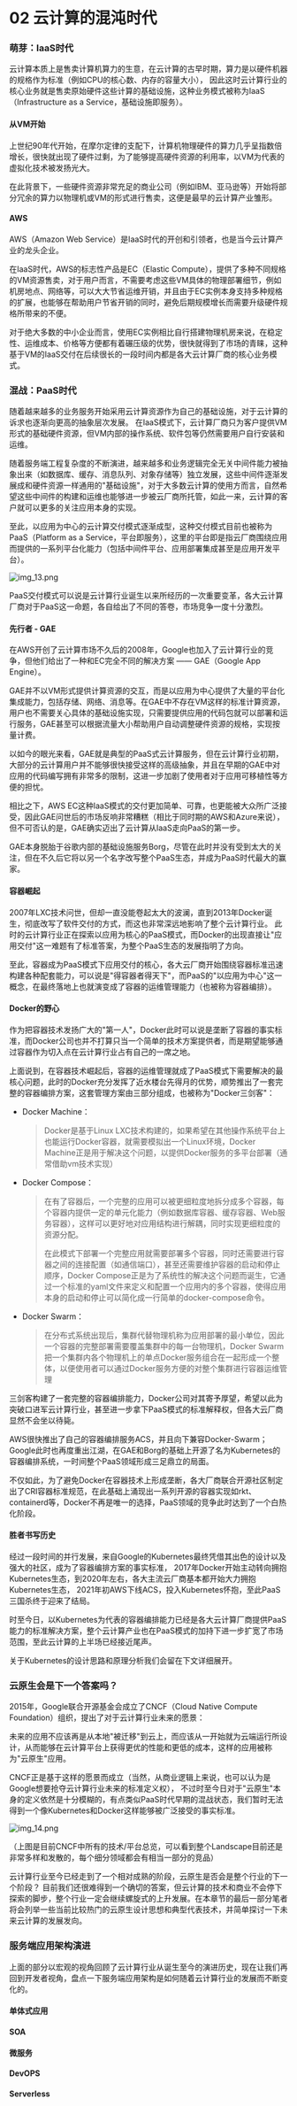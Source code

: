 # 02 云计算的混沌时代

### 萌芽：IaaS时代

云计算本质上是售卖计算机算力的生意，在云计算的古早时期，算力是以硬件机器的规格作为标准（例如CPU的核心数、内存的容量大小），
因此这时云计算行业的核心业务就是售卖原始硬件这些计算的基础设施，这种业务模式被称为IaaS（Infrastructure as a Service，基础设施即服务）。

#### 从VM开始

上世纪90年代开始，在摩尔定律的支配下，计算机物理硬件的算力几乎呈指数倍增长，很快就出现了硬件过剩，为了能够提高硬件资源的利用率，以VM为代表的虚拟化技术被发扬光大。

在此背景下，一些硬件资源非常充足的商业公司（例如IBM、亚马逊等）开始将部分冗余的算力以物理机或VM的形式进行售卖，这便是最早的云计算产业雏形。

#### AWS

AWS（Amazon Web Service）是IaaS时代的开创和引领者，也是当今云计算产业的龙头企业。

在IaaS时代，AWS的标志性产品是EC（Elastic Compute），提供了多种不同规格的VM资源售卖，对于用户而言，不需要考虑这些VM具体的物理部署细节，例如机房地点、网络等，可以大大节省运维开销，并且由于EC实例本身支持多种规格的扩展，也能够在帮助用户节省开销的同时，避免后期规模增长而需要升级硬件规格所带来的不便。

对于绝大多数的中小企业而言，使用EC实例相比自行搭建物理机房来说，在稳定性、运维成本、价格等方便都有着碾压级的优势，很快就得到了市场的青睐，这种基于VM的IaaS交付在后续很长的一段时间内都是各大云计算厂商的核心业务模式。

### 混战：PaaS时代

随着越来越多的业务服务开始采用云计算资源作为自己的基础设施，对于云计算的诉求也逐渐向更高的抽象层次发展。
在IaaS模式下，云计算厂商只为客户提供VM形式的基础硬件资源，但VM内部的操作系统、软件包等仍然需要用户自行安装和运维。

随着服务端工程复杂度的不断演进，越来越多和业务逻辑完全无关中间件能力被抽象出来（如数据库、缓存、消息队列、对象存储等）独立发展，这些中间件逐渐发展成和硬件资源一样通用的"基础设施"，对于大多数云计算的使用方而言，自然希望这些中间件的构建和运维也能够进一步被云厂商所托管，如此一来，云计算的客户就可以更多的关注应用本身的实现。

至此，以应用为中心的云计算交付模式逐渐成型，这种交付模式目前也被称为PaaS（Platform as a Service，平台即服务），这里的平台即是指云厂商围绕应用而提供的一系列平台化能力（包括中间件平台、应用部署集成甚至是应用开发平台）。

![img_13.png](img_13.png)

PaaS交付模式可以说是云计算行业诞生以来所经历的一次重要变革，各大云计算厂商对于PaaS这一命题，各自给出了不同的答卷，市场竞争一度十分激烈。

#### 先行者 - GAE

在AWS开创了云计算市场不久后的2008年，Google也加入了云计算行业的竞争，但他们给出了一种和EC完全不同的解决方案 —— GAE（Google App Engine）。

GAE并不以VM形式提供计算资源的交互，而是以应用为中心提供了大量的平台化集成能力，包括存储、网络、消息等。在GAE中不存在VM这样的标准计算资源，用户也不需要关心具体的基础设施实现，只需要提供应用的代码包就可以部署和运行服务，GAE甚至可以根据流量大小帮助用户自动调整硬件资源的规格，实现按量计费。

以如今的眼光来看，GAE就是典型的PaaS式云计算服务，但在云计算行业初期，大部分的云计算用户并不能够很快接受这样的高级抽象，并且在早期的GAE中对应用的代码编写拥有非常多的限制，这进一步加剧了使用者对于应用可移植性等方便的担忧。

相比之下，AWS EC这种IaaS模式的交付更加简单、可靠，也更能被大众所广泛接受，因此GAE问世后的市场反响非常糟糕（相比于同时期的AWS和Azure来说），但不可否认的是，GAE确实迈出了云计算从IaaS走向PaaS的第一步。

GAE本身脱胎于谷歌内部的基础设施服务Borg，尽管在此时并没有受到太大的关注，但在不久后它将以另一个名字改写整个PaaS生态，并成为PaaS时代最大的赢家。

#### 容器崛起

2007年LXC技术问世，但却一直没能卷起太大的波澜，直到2013年Docker诞生，彻底改写了软件交付的方式，而这也非常深远地影响了整个云计算行业。
此时的云计算行业正在探索以应用为核心的PaaS模式，而Docker的出现直接让"应用交付"这一难题有了标准答案，为整个PaaS生态的发展指明了方向。

至此，容器成为PaaS模式下应用交付的核心，各大云厂商开始围绕容器标准迅速构建各种配套能力，可以说是"得容器者得天下"，而PaaS的"以应用为中心"这一概念，在最终落地上也就演变成了容器的运维管理能力（也被称为容器编排）。

#### Docker的野心

作为把容器技术发扬广大的"第一人"，Docker此时可以说是垄断了容器的事实标准，而Docker公司也并不打算只当一个简单的技术方案提供者，而是期望能够通过容器作为切入点在云计算行业占有自己的一席之地。

上面说到，在容器技术崛起后，容器的运维管理就成了PaaS模式下需要解决的最核心问题，此时的Docker充分发挥了近水楼台先得月的优势，顺势推出了一套完整的容器编排方案，这套管理方案由三部分组成，也被称为"Docker三剑客"：

- Docker Machine：

  >Docker是基于Linux LXC技术构建的，如果希望在其他操作系统平台上也能运行Docker容器，就需要模拟出一个Linux环境，Docker 
  > Machine正是用于解决这个问题，以提供Docker服务的多平台部署（通常借助vm技术实现）

- Docker Compose： 
  
  > 在有了容器后，一个完整的应用可以被更细粒度地拆分成多个容器，每个容器内提供一定的单元化能力（例如数据库容器、缓存容器、Web服务容器），这样可以更好地对应用结构进行解耦，同时实现更细粒度的资源分配。
  > 
  > 在此模式下部署一个完整应用就需要部署多个容器，同时还需要进行容器之间的连接配置（如通信端口），甚至还需要维护容器的启动和停止顺序，Docker 
  > Compose正是为了系统性的解决这个问题而诞生，它通过一个标准的yaml文件来定义和配置一个应用内的多个容器，使得应用本身的启动和停止可以简化成一行简单的docker-compose命令。

- Docker Swarm：

  > 在分布式系统出现后，集群代替物理机称为应用部署的最小单位，因此一个容器的完整部署需要覆盖集群中的每一台物理机，Docker 
  > Swarm把一个集群内各个物理机上的单点Docker服务组合在一起形成一个整体，以便使用者可以通过Docker服务方便的对整个集群进行容器运维管理

三剑客构建了一套完整的容器编排能力，Docker公司对其寄予厚望，希望以此为突破口进军云计算行业，甚至进一步拿下PaaS模式的标准解释权，但各大云厂商显然不会坐以待毙。

AWS很快推出了自己的容器编排服务ACS，并且向下兼容Docker-Swarm；Google此时也再度重出江湖，在GAE和Borg的基础上开源了名为Kubernetes的容器编排系统，一时间整个PaaS领域形成三足鼎立的局面。

不仅如此，为了避免Docker在容器技术上形成垄断，各大厂商联合开源社区制定出了CRI容器标准规范，在此基础上涌现出一系列开源的容器实现如rkt、containerd等，Docker不再是唯一的选择，PaaS领域的竞争此时达到了一个白热化阶段。

#### 胜者书写历史

经过一段时间的并行发展，来自Google的Kubernetes最终凭借其出色的设计以及强大的社区，成为了容器编排方案的事实标准，
2017年Docker开始主动转向拥抱Kubernetes生态，到2020年左右，各大主流云厂商基本都开始大力拥抱Kubernetes生态，
2021年初AWS下线ACS，投入Kubernetes怀抱，至此PaaS三国杀终于迎来了结局。

时至今日，以Kubernetes为代表的容器编排能力已经是各大云计算厂商提供PaaS能力的标准解决方案，整个云计算产业也在PaaS模式的加持下进一步扩宽了市场范围，至此云计算的上半场已经接近尾声。

关于Kubernetes的设计思路和原理分析我们会留在下文详细展开。

### 云原生会是下一个答案吗？

2015年，Google联合开源基金会成立了CNCF（Cloud Native Compute Foundation）组织，提出了对于云计算行业未来的愿景：

未来的应用不应该再是从本地"被迁移"到云上，而应该从一开始就为云端运行所设计，从而能够在云计算平台上获得更优的性能和更低的成本，这样的应用被称为"云原生"应用。

CNCF正是基于这样的愿景而成立（当然，从商业逻辑上来说，也可以认为是Google想要抢夺云计算行业未来的标准定义权），
不过时至今日对于"云原生"本身的定义依然是十分模糊的，有点类似PaaS时代早期的混战状态，我们暂时无法得到一个像Kubernetes和Docker这样能够被广泛接受的事实标准。

![img_14.png](img_14.png)

（上图是目前CNCF中所有的技术/平台总览，可以看到整个Landscape目前还是非常多样和发散的，每个细分领域都会有相当一部分的竞品）

云计算行业至今已经走到了一个相对成熟的阶段，云原生是否会是整个行业的下一个阶段？
目前我们还很难得到一个确切的答案，但云计算的技术和商业不会停下探索的脚步，整个行业一定会继续螺旋式的上升发展。在本章节的最后一部分笔者将会列举一些当前比较热门的云原生设计思想和典型代表技术，并简单探讨一下未来云计算的发展发向。

### 服务端应用架构演进

上面的部分以宏观的视角回顾了云计算行业从诞生至今的演进历史，现在让我们再回到开发者视角，盘点一下服务端应用架构是如何随着云计算行业的发展而不断变化的。

#### 单体式应用

#### SOA

#### 微服务

**DevOPS**

#### Serverless